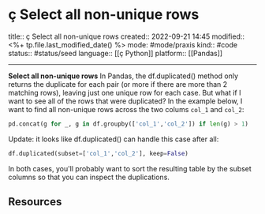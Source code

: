 # ç Select all non-unique rows
title:: ç Select all non-unique rows
created:: 2022-09-21 14:45
modified:: <%+ tp.file.last_modified_date() %>
mode: #mode/praxis 
kind:: #code
status:: #status/seed
language:: [[ç Python]]
platform:: [[Pandas]]
***

**Select all non-unique rows**
In Pandas, the df.duplicated() method only returns the duplicate for each pair (or more if there are more than 2 matching rows), leaving just one unique row for each case. But what if I want to see all of the rows that were duplicated? In the example below, I want to find all non-unique rows across the two colums `col_1` and `col_2`:

```python
pd.concat(g for _, g in df.groupby(['col_1','col_2']) if len(g) > 1)
```

Update: it looks like df.duplicated() can handle this case after all:

```python
df.duplicated(subset=['col_1','col_2'], keep=False)
```

In both cases, you'll probably want to sort the resulting table by the subset columns so that you can inspect the duplications.

## Resources


